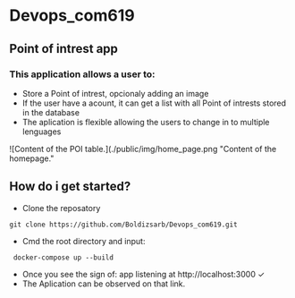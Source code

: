# Devops_com619

## Point of intrest app

### This application allows a user to:
* Store a Point of intrest, opcionaly adding an image
* If the user have a acount, it can get a list with all Point of intrests stored in the database
* The aplication is flexible allowing the users to change in to multiple lenguages

![Content of the POI table.](./public/img/home_page.png "Content of the homepage."
 ## How do i get started?
 * Clone the reposatory
 ```
 git clone https://github.com/Boldizsarb/Devops_com619.git
 ```
* Cmd the root directory and input:
```
 docker-compose up --build
 ```
* Once you see the sign of: app listening at http://localhost:3000 ✓
* The Aplication can be observed on that link.